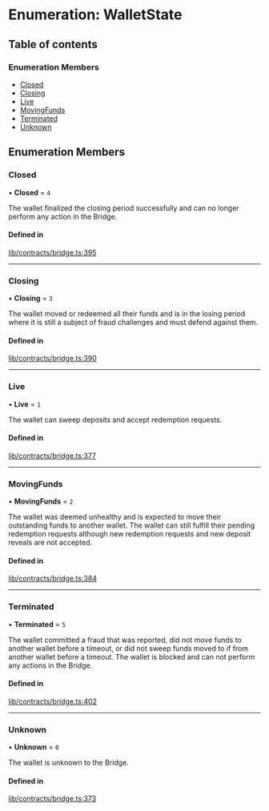 # Enumeration: WalletState

## Table of contents

### Enumeration Members

- [Closed](WalletState-1.md#closed)
- [Closing](WalletState-1.md#closing)
- [Live](WalletState-1.md#live)
- [MovingFunds](WalletState-1.md#movingfunds)
- [Terminated](WalletState-1.md#terminated)
- [Unknown](WalletState-1.md#unknown)

## Enumeration Members

### Closed

• **Closed** = ``4``

The wallet finalized the closing period successfully and can no longer perform
any action in the Bridge.

#### Defined in

[lib/contracts/bridge.ts:395](https://github.com/threshold-network/tbtc-v2/blob/main/typescript/src/lib/contracts/bridge.ts#L395)

___

### Closing

• **Closing** = ``3``

The wallet moved or redeemed all their funds and is in the
losing period where it is still a subject of fraud challenges
and must defend against them.

#### Defined in

[lib/contracts/bridge.ts:390](https://github.com/threshold-network/tbtc-v2/blob/main/typescript/src/lib/contracts/bridge.ts#L390)

___

### Live

• **Live** = ``1``

The wallet can sweep deposits and accept redemption requests.

#### Defined in

[lib/contracts/bridge.ts:377](https://github.com/threshold-network/tbtc-v2/blob/main/typescript/src/lib/contracts/bridge.ts#L377)

___

### MovingFunds

• **MovingFunds** = ``2``

The wallet was deemed unhealthy and is expected to move their outstanding
funds to another wallet. The wallet can still fulfill their pending redemption
requests although new redemption requests and new deposit reveals are not
accepted.

#### Defined in

[lib/contracts/bridge.ts:384](https://github.com/threshold-network/tbtc-v2/blob/main/typescript/src/lib/contracts/bridge.ts#L384)

___

### Terminated

• **Terminated** = ``5``

The wallet committed a fraud that was reported, did not move funds to
another wallet before a timeout, or did not sweep funds moved to if from
another wallet before a timeout. The wallet is blocked and can not perform
any actions in the Bridge.

#### Defined in

[lib/contracts/bridge.ts:402](https://github.com/threshold-network/tbtc-v2/blob/main/typescript/src/lib/contracts/bridge.ts#L402)

___

### Unknown

• **Unknown** = ``0``

The wallet is unknown to the Bridge.

#### Defined in

[lib/contracts/bridge.ts:373](https://github.com/threshold-network/tbtc-v2/blob/main/typescript/src/lib/contracts/bridge.ts#L373)
